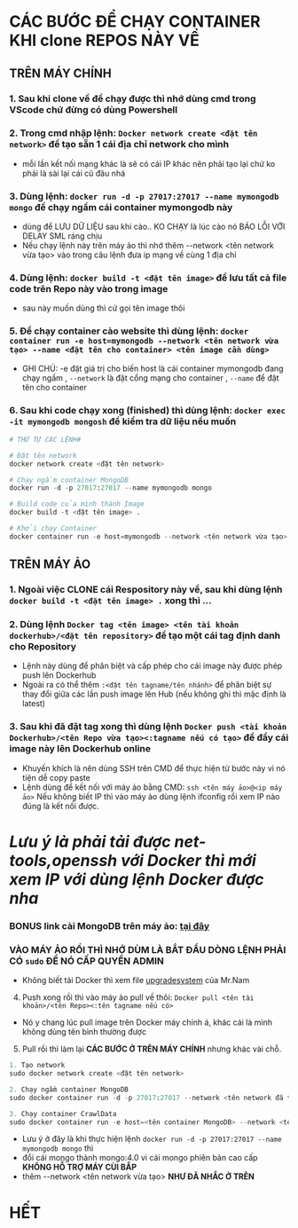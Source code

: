 # CÁC BƯỚC ĐỂ CHẠY CONTAINER KHI clone REPOS NÀY VỀ
## TRÊN MÁY CHÍNH
### 1. Sau khi clone về để chạy được thì nhớ dùng cmd trong VScode chứ đừng có dùng Powershell
### 2. Trong cmd nhập lệnh: ```Docker network create <đặt tên network>``` để tạo sẵn 1 cái địa chỉ network cho mình
* mỗi lần kết nối mạng khác là sẽ có cái IP khác nên phải tạo lại chứ ko phải là sài lại cái cũ đâu nhá
### 3. Dùng lệnh: ```docker run -d -p 27017:27017 --name mymongodb mongo``` để chạy ngầm cái container mymongodb này
* dùng để LƯU DỮ LIỆU sau khi cào.. KO CHẠY là lúc cào nó BÁO LỖI VỚI DELAY SML ráng chịu
* Nếu chạy lệnh này trên máy ảo thì nhớ thêm --network <tên network vừa tạo> vào trong câu lệnh đưa ip mạng về cùng 1 địa chỉ
### 4. Dùng lệnh: ```docker build -t <đặt tên image>``` để lưu tất cả file code trên Repo này vào trong image
* sau này muốn dùng thì cứ gọi tên image thôi
### 5. Để chạy container cào website thì dùng lệnh: ```docker container run -e host=mymongodb --network <tên network vừa tạo> --name <đặt tên cho container> <tên image cần dùng>```
* GHI CHÚ: -e đặt giá trị cho biến host là cái container mymongodb đang chạy ngầm , ```--network``` là đặt cổng mạng cho container , ```--name``` để đặt tên cho container
### 6. Sau khi code chạy xong (finished) thì dùng lệnh: ```docker exec -it mymongodb mongosh``` để kiểm tra dữ liệu nếu muốn
```python
# THỨ TỰ CÁC LỆNH#

# Đặt tên network
docker network create <đặt tên network>

# Chạy ngầm container MongoDB
docker run -d -p 27017:27017 --name mymongodb mongo

# Build code của mình thành Image
docker build -t <đặt tên image> .

# Khởi chạy Container
docker container run -e host=mymongodb --network <tên network vừa tạo> --name <đặt tên cho container> <tên image cần dùng>
```

## TRÊN MÁY ẢO

### 1. Ngoài việc CLONE cái Respository này về, sau khi dùng lệnh ```docker build -t <đặt tên image> .``` xong thì ...
### 2. Dùng lệnh ```Docker tag <tên image> <tên tài khoản dockerhub>/<đặt tên repository>``` để tạo một cái tag định danh cho Repository
* Lệnh này dùng để phân biệt và cấp phép cho cái image này được phép push lên Dockerhub
* Ngoài ra có thể thêm ```:<đặt tên tagname/tên nhánh>``` để phân biệt sự thay đổi giữa các lần push image lên Hub (nếu không ghi thì mặc định là latest)
### 3. Sau khi đã đặt tag xong thì dùng lệnh ```Docker push <tài khoản Dockerhub>/<tên Repo vừa tạo><:tagname nếu có tạo>``` để đẩy cái image này lên Dockerhub online

* Khuyến khích là nên dùng SSH trên CMD để thực hiện từ bước này vì nó tiện dễ copy paste
* Lệnh dùng để kết nối với máy ảo bằng CMD: ```ssh <tên máy ảo>@<ip máy ảo>``` Nếu không biết IP thì vào máy ảo dùng lệnh ifconfig rồi xem IP nào đúng là kết nối được.
# *Lưu ý là phải tải được net-tools,openssh với Docker thì mới xem IP với dùng lệnh Docker được nha*
### BONUS link cài MongoDB trên máy ảo: [tại đây](https://github.com/0934125933/PTDL/blob/main/InstallMongoDB.md)
### VÀO MÁY ẢO RỒI THÌ NHỚ DÙM LÀ BẮT ĐẦU DÒNG LỆNH PHẢI CÓ ```sudo``` ĐỂ NÓ CẤP QUYỀN ADMIN

* Không biết tải Docker thì xem file [upgradesystem](https://github.com/0934125933/PTLDSource/blob/main/upgradesystem) của Mr.Nam
4. Push xong rồi thì vào máy ảo pull về thôi: ```Docker pull <tên tài khoản>/<tên Repo><:tên tagname nếu có>```
* Nó y chang lúc pull image trên Docker máy chính á, khác cái là mình không dùng tên bình thường được
5. Pull rồi thì làm lại **CÁC BƯỚC Ở TRÊN MÁY CHÍNH** nhưng khác vài chỗ.
```python
1. Tạo network
sudo docker network create <đặt tên network>

2. Chạy ngầm container MongoDB
sudo docker container run -d -p 27017:27017 --network <tên network đã tạo> --name <đặt tên container> mongo:4.0

3. Chạy container CrawlData
sudo docker container run -e host=<tên container MongoDB> --network <tên network đã tạo> --name <đặt tên container> <tên image đã pull>
```
* Lưu ý ở đây là khi thực hiện lệnh ```docker run -d -p 27017:27017 --name mymongodb mongo``` thì
* đổi cái mongo thành mongo:4.0 vì cái mongo phiên bản cao cấp **KHÔNG HỖ TRỢ MÁY CÙI BẮP**
* thêm --network <tên network vừa tạo> **NHƯ ĐÃ NHẮC Ở TRÊN**

# HẾT
